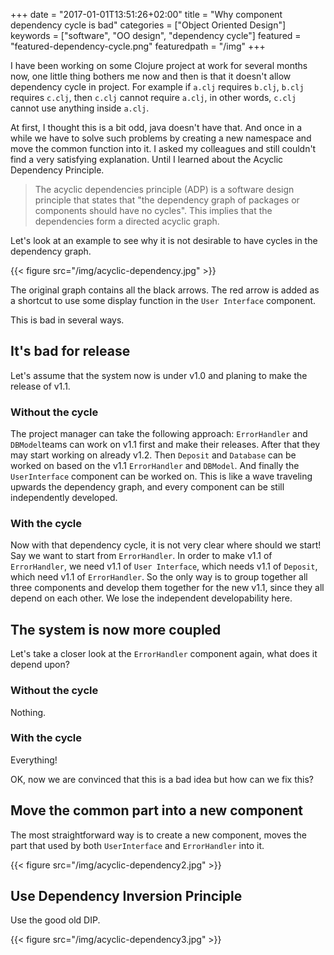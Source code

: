 +++
date = "2017-01-01T13:51:26+02:00"
title = "Why component dependency cycle is bad"
categories = ["Object Oriented Design"]
keywords = ["software", "OO design", "dependency cycle"]
featured = "featured-dependency-cycle.png"
featuredpath = "/img"
+++

I have been working on some Clojure project at work for several months now, one little thing bothers me now and then is that it doesn't allow dependency cycle in project. For example if `a.clj` requires `b.clj`, `b.clj` requires `c.clj`, then `c.clj` cannot require `a.clj`, in other words, `c.clj` cannot use anything inside `a.clj`.

At first, I thought this is a bit odd, java doesn't have that. And once in a while we have to solve such problems by creating a new namespace and move the common function into it. I asked my colleagues and still couldn't find a very satisfying explanation. Until I learned about the Acyclic Dependency Principle.

>The acyclic dependencies principle (ADP) is a software design principle that states that "the dependency graph of packages or components should have no cycles". This implies that the dependencies form a directed acyclic graph.

Let's look at an example to see why it is not desirable to have cycles in the dependency graph.

{{< figure src="/img/acyclic-dependency.jpg" >}}

The original graph contains all the black arrows. The red arrow is added as a shortcut to use some display function in the `User Interface` component.

This is bad in several ways.

## It's bad for release
Let's assume that the system now is under v1.0 and planing to make the release of v1.1. 

### Without the cycle
The project manager can take the following approach: `ErrorHandler` and `DBModel`teams can work on v1.1 first and make their releases. After that they may start working on already v1.2. Then `Deposit` and `Database` can be worked on based on the v1.1 `ErrorHandler` and `DBModel`. And finally the `UserInterface` component can be worked on. This is like a wave traveling upwards the dependency graph, and every component can be still independently developed.

### With the cycle
Now with that dependency cycle, it is not very clear where should we start! Say we want to start from `ErrorHandler`. In order to make v1.1 of `ErrorHandler`, we need v1.1 of `User Interface`, which needs v1.1 of `Deposit`, which need v1.1 of `ErrorHandler`. So the only way is to group together all three components and develop them together for the new v1.1, since they all depend on each other. We lose the independent developability here.

## The system is now more coupled
Let's take a closer look at the `ErrorHandler` component again, what does it depend upon?

### Without the cycle
Nothing.

### With the cycle
Everything!

OK, now we are convinced that this is a bad idea but how can we fix this?

## Move the common part into a new component
The most straightforward way is to create a new component, moves the part that used by both `UserInterface` and `ErrorHandler` into it.

{{< figure src="/img/acyclic-dependency2.jpg" >}}

## Use Dependency Inversion Principle

Use the good old DIP.

{{< figure src="/img/acyclic-dependency3.jpg" >}}

